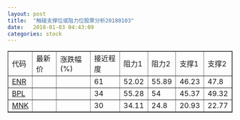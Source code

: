 ```yaml
---
layout: post
title:  "触碰支撑位或阻力位股票分析20180103"
date:   2018-01-03 04:43:09
categories: stock
---
```

<script type="text/javascript">
var stockList = []
stockList.push('gb_enr');
stockList.push('gb_bpl');
stockList.push('gb_mnk');
</script>
<table border="1">
 <tr>
 <td>代码</td>
 <td>最新价</td>
 <td>涨跌幅(%)</td>
 <td>接近程度</td>
 <td>阻力1</td>
 <td>阻力2</td>
 <td>支撑1</td>
 <td>支撑2</td>
</tr>
  <tr id="enr" class="green">
  <td><a href="http://stock.finance.sina.com.cn/usstock/quotes/ENR.html" target="_blank">ENR</a></td><td></td><td></td><td>61</td><td>52.02</td><td>55.89</td><td>46.23</td><td>47.8</td></tr>
  <tr id="bpl" class="green">
  <td><a href="http://stock.finance.sina.com.cn/usstock/quotes/BPL.html" target="_blank">BPL</a></td><td></td><td></td><td>34</td><td>55.28</td><td>54</td><td>45.37</td><td>49.32</td></tr>
  <tr id="mnk" class="green">
  <td><a href="http://stock.finance.sina.com.cn/usstock/quotes/MNK.html" target="_blank">MNK</a></td><td></td><td></td><td>30</td><td>34.11</td><td>24.8</td><td>20.93</td><td>22.77</td></tr>
</table>
